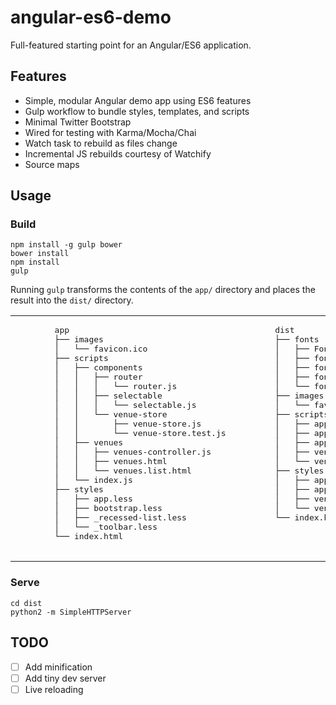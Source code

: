 # angular-es6-demo

Full-featured starting point for an Angular/ES6 application.

## Features

* Simple, modular Angular demo app using ES6 features  
* Gulp workflow to bundle styles, templates, and scripts
* Minimal Twitter Bootstrap
* Wired for testing with Karma/Mocha/Chai
* Watch task to rebuild as files change
* Incremental JS rebuilds courtesy of Watchify
* Source maps

## Usage

### Build

```
npm install -g gulp bower  
bower install  
npm install  
gulp
```

Running `gulp` transforms the contents of the `app/` directory and places the
result into the `dist/` directory.

<table>
  <tr valign="top">
    <td>
      <pre>
        app
        ├── images
        │   └── favicon.ico
        ├── scripts
        │   ├── components
        │   │   ├── router
        │   │   │   └── router.js
        │   │   ├── selectable
        │   │   │   └── selectable.js
        │   │   └── venue-store
        │   │       ├── venue-store.js
        │   │       └── venue-store.test.js
        │   ├── venues
        │   │   ├── venues-controller.js
        │   │   ├── venues.html
        │   │   └── venues.list.html
        │   └── index.js
        ├── styles
        │   ├── app.less
        │   ├── bootstrap.less
        │   ├── _recessed-list.less
        │   └── _toolbar.less
        └── index.html
      </pre>
    </td>
    <td>
      <pre>
        dist
        ├── fonts
        │   ├── FontAwesome.otf
        │   ├── fontawesome-webfont.eot
        │   ├── fontawesome-webfont.svg
        │   ├── fontawesome-webfont.ttf
        │   └── fontawesome-webfont.woff
        ├── images
        │   └── favicon.ico
        ├── scripts
        │   ├── app.js
        │   ├── app.js.map
        │   ├── app.partials.js
        │   ├── vendor.js
        │   └── vendor.js.map
        ├── styles
        │   ├── app.css
        │   ├── app.css.map
        │   ├── vendor.css
        │   └── vendor.css.map
        └── index.html
      </pre>
    </td>
  </tr>
</table>

### Serve

```
cd dist  
python2 -m SimpleHTTPServer
```

## TODO

* [ ] Add minification
* [ ] Add tiny dev server
* [ ] Live reloading
